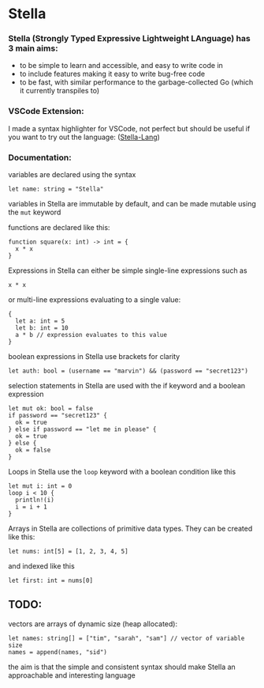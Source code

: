 # Stella

### Stella (Strongly Typed Expressive Lightweight LAnguage) has 3 main aims:

- to be simple to learn and accessible, and easy to write code in
- to include features making it easy to write bug-free code
- to be fast, with similar performance to the garbage-collected Go (which it currently transpiles to)

### VSCode Extension:

I made a syntax highlighter for VSCode, not perfect but should be useful if you want to try out the language: ([Stella-Lang](https://marketplace.visualstudio.com/items?itemName=StellaLang.stella-lang))

### Documentation:

variables are declared using the syntax

```
let name: string = "Stella"
```

variables in Stella are immutable by default, and can be made mutable using the `mut` keyword

functions are declared like this:

```
function square(x: int) -> int = {
  x * x
}
```

Expressions in Stella can either be simple single-line expressions such as

```
x * x
```

or multi-line expressions evaluating to a single value:

```
{
  let a: int = 5
  let b: int = 10
  a * b // expression evaluates to this value
}
```

boolean expressions in Stella use brackets for clarity

```
let auth: bool = (username == "marvin") && (password == "secret123")
```

selection statements in Stella are used with the if keyword and a boolean expression

```
let mut ok: bool = false
if password == "secret123" {
  ok = true
} else if password == "let me in please" {
  ok = true
} else {
  ok = false
}
```

Loops in Stella use the `loop` keyword with a boolean condition like this

```
let mut i: int = 0
loop i < 10 {
  println!(i)
  i = i + 1
}
```

Arrays in Stella are collections of primitive data types. They can be created like this:

```
let nums: int[5] = [1, 2, 3, 4, 5]
```

and indexed like this

```
let first: int = nums[0]
```

## TODO:

vectors are arrays of dynamic size (heap allocated):

```
let names: string[] = ["tim", "sarah", "sam"] // vector of variable size
names = append(names, "sid")
```

the aim is that the simple and consistent syntax should make Stella an approachable and interesting language
